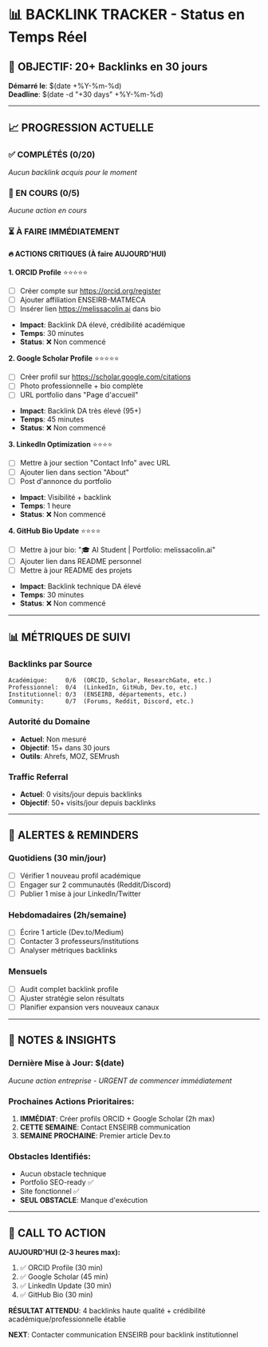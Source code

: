 # 📊 BACKLINK TRACKER - Status en Temps Réel

## 🎯 OBJECTIF: 20+ Backlinks en 30 jours
**Démarré le**: $(date +%Y-%m-%d)  
**Deadline**: $(date -d "+30 days" +%Y-%m-%d)

---

## 📈 PROGRESSION ACTUELLE

### ✅ COMPLÉTÉS (0/20)
*Aucun backlink acquis pour le moment*

### 🔄 EN COURS (0/5)
*Aucune action en cours*

### ⏳ À FAIRE IMMÉDIATEMENT

#### 🔥 **ACTIONS CRITIQUES (À faire AUJOURD'HUI)**

**1. ORCID Profile** ⭐⭐⭐⭐⭐
- [ ] Créer compte sur https://orcid.org/register
- [ ] Ajouter affiliation ENSEIRB-MATMECA
- [ ] Insérer lien https://melissacolin.ai dans bio
- **Impact**: Backlink DA élevé, crédibilité académique
- **Temps**: 30 minutes
- **Status**: ❌ Non commencé

**2. Google Scholar Profile** ⭐⭐⭐⭐⭐
- [ ] Créer profil sur https://scholar.google.com/citations
- [ ] Photo professionnelle + bio complète
- [ ] URL portfolio dans "Page d'accueil"
- **Impact**: Backlink DA très élevé (95+)
- **Temps**: 45 minutes
- **Status**: ❌ Non commencé

**3. LinkedIn Optimization** ⭐⭐⭐⭐
- [ ] Mettre à jour section "Contact Info" avec URL
- [ ] Ajouter lien dans section "About"
- [ ] Post d'annonce du portfolio
- **Impact**: Visibilité + backlink
- **Temps**: 1 heure
- **Status**: ❌ Non commencé

**4. GitHub Bio Update** ⭐⭐⭐⭐
- [ ] Mettre à jour bio: "🎓 AI Student | Portfolio: melissacolin.ai"
- [ ] Ajouter lien dans README personnel
- [ ] Mettre à jour README des projets
- **Impact**: Backlink technique DA élevé
- **Temps**: 30 minutes
- **Status**: ❌ Non commencé

---

## 📊 MÉTRIQUES DE SUIVI

### Backlinks par Source
```
Académique:     0/6  (ORCID, Scholar, ResearchGate, etc.)
Professionnel:  0/4  (LinkedIn, GitHub, Dev.to, etc.)
Institutionnel: 0/3  (ENSEIRB, départements, etc.)
Community:      0/7  (Forums, Reddit, Discord, etc.)
```

### Autorité du Domaine
- **Actuel**: Non mesuré
- **Objectif**: 15+ dans 30 jours
- **Outils**: Ahrefs, MOZ, SEMrush

### Traffic Referral
- **Actuel**: 0 visits/jour depuis backlinks
- **Objectif**: 50+ visits/jour depuis backlinks

---

## 🚨 ALERTES & REMINDERS

### Quotidiens (30 min/jour)
- [ ] Vérifier 1 nouveau profil académique
- [ ] Engager sur 2 communautés (Reddit/Discord)
- [ ] Publier 1 mise à jour LinkedIn/Twitter

### Hebdomadaires (2h/semaine)
- [ ] Écrire 1 article (Dev.to/Medium)
- [ ] Contacter 3 professeurs/institutions
- [ ] Analyser métriques backlinks

### Mensuels
- [ ] Audit complet backlink profile
- [ ] Ajuster stratégie selon résultats
- [ ] Planifier expansion vers nouveaux canaux

---

## 📝 NOTES & INSIGHTS

### Dernière Mise à Jour: $(date)
*Aucune action entreprise - URGENT de commencer immédiatement*

### Prochaines Actions Prioritaires:
1. **IMMÉDIAT**: Créer profils ORCID + Google Scholar (2h max)
2. **CETTE SEMAINE**: Contact ENSEIRB communication
3. **SEMAINE PROCHAINE**: Premier article Dev.to

### Obstacles Identifiés:
- Aucun obstacle technique
- Portfolio SEO-ready ✅
- Site fonctionnel ✅
- **SEUL OBSTACLE**: Manque d'exécution

---

## 🎯 CALL TO ACTION

**AUJOURD'HUI (2-3 heures max):**
1. ✅ ORCID Profile (30 min)
2. ✅ Google Scholar (45 min)  
3. ✅ LinkedIn Update (30 min)
4. ✅ GitHub Bio (30 min)

**RÉSULTAT ATTENDU**: 4 backlinks haute qualité + crédibilité académique/professionnelle établie

**NEXT**: Contacter communication ENSEIRB pour backlink institutionnel
